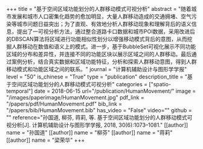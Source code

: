 +++
title = "基于空间区域功能划分的人群移动模式可视分析"
abstract = "随着城市发展和城市人口密集化趋势的愈加明显，大量人群移动造成的交通拥堵、空气污染等城市问题日益突出；为了直观、有效地分析人群移动现象和理解背后的语义信息，提出了一可视分析方法，通过整合道路卡口数据和城市POI数据，采用改进后的DBSCAN算法将区域进行功能相似性划分以增强移动模式背后的意图，从而挖掘人群移动在数值和语义上的模式。进一步，基于BubbleSet可视化展示不同功能区域的分布和差异性，并连接不同的功能区块以展示区域之间的人群移动。最后通过案例分析，结合真实数据和区域功能特征，分析和探索人群移动意图，得到人群移动模式和功能区域之间的联系。"
journal = "计算机辅助设计与图形学学报"
level = "50"
is_chinese = "True"
type = "publication"
description_title = "基于空间区域功能划分的人群移动模式可视分析"
categories = ["spatio-temporal"]
date = 2018-06-15
url="/publication/HumanMovement/"
image = "/images/paperimage/HumanMovement.jpg"
pdf_link = "/papers/pdf/HumanMovement.pdf"
bib_link = "/papers/bib/HumanMovement.bib"
has_video = "False"
video=""
github = ""
reference="孙国道, 柳芬, 蒋莉, 等. 基于空间区域功能划分的人群移动模式可视分析[J]. 计算机辅助设计与图形学学报, 2018, 30(6):1073–1081."
[[author]]
name = "孙国道"
[[author]]
name = "柳芬"
[[author]]
name = "蒋莉"
[[author]]
name = "梁荣华"
+++